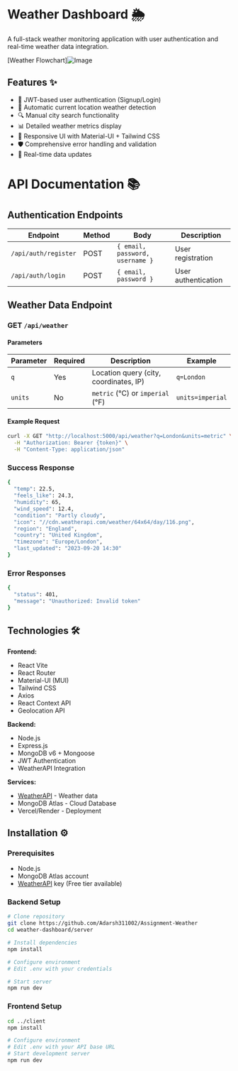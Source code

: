 
# Weather Dashboard 🌦️



A full-stack weather monitoring application with user authentication and real-time weather data integration.

[Weather  Flowchart]![Image](https://github.com/user-attachments/assets/70779f79-ab44-4ad5-8fe4-db071325e977)



## Features ✨

- 🔐 JWT-based user authentication (Signup/Login)
- 📍 Automatic current location weather detection
- 🔍 Manual city search functionality
- 📊 Detailed weather metrics display
- 🎨 Responsive UI with Material-UI + Tailwind CSS
- 🛡️ Comprehensive error handling and validation
- 🔄 Real-time data updates

# API Documentation 📚

## Authentication Endpoints

| Endpoint                | Method | Body                                | Description           |
|-------------------------|--------|-------------------------------------|-----------------------|
| `/api/auth/register`    | POST   | `{ email, password, username }`     | User registration     |
| `/api/auth/login`       | POST   | `{ email, password }`               | User authentication   |

## Weather Data Endpoint

### GET `/api/weather`

#### Parameters

| Parameter | Required | Description                                     | Example          |
|-----------|----------|-------------------------------------------------|------------------|
| `q`       | Yes      | Location query (city, coordinates, IP)          | `q=London`       |
| `units`   | No       | `metric` (℃) or `imperial` (℉)                   | `units=imperial` |

#### Example Request

```bash
curl -X GET "http://localhost:5000/api/weather?q=London&units=metric" \
  -H "Authorization: Bearer {token}" \
  -H "Content-Type: application/json"

```
### Success Response
```bash
{
  "temp": 22.5,
  "feels_like": 24.3,
  "humidity": 65,
  "wind_speed": 12.4,
  "condition": "Partly cloudy",
  "icon": "//cdn.weatherapi.com/weather/64x64/day/116.png",
  "region": "England",
  "country": "United Kingdom",
  "timezone": "Europe/London",
  "last_updated": "2023-09-20 14:30"
}
```

### Error Responses
```bash
{
  "status": 401,
  "message": "Unauthorized: Invalid token"
}
```
## Technologies 🛠️

**Frontend:**
- React Vite
- React Router 
- Material-UI (MUI) 
- Tailwind CSS
- Axios
- React Context API
- Geolocation API

**Backend:**
- Node.js 
- Express.js 
- MongoDB v6 + Mongoose
- JWT Authentication
- WeatherAPI Integration

**Services:**
- [WeatherAPI](https://www.weatherapi.com/) - Weather data
- MongoDB Atlas - Cloud Database
- Vercel/Render - Deployment

## Installation ⚙️

### Prerequisites
- Node.js 
- MongoDB Atlas account
- [WeatherAPI](https://www.weatherapi.com/) key (Free tier available)

### Backend Setup
```bash
# Clone repository
git clone https://github.com/Adarsh311002/Assignment-Weather
cd weather-dashboard/server

# Install dependencies
npm install

# Configure environment
# Edit .env with your credentials

# Start server
npm run dev
```
### Frontend Setup
```bash
cd ../client
npm install

# Configure environment
# Edit .env with your API base URL
# Start development server
npm run dev
